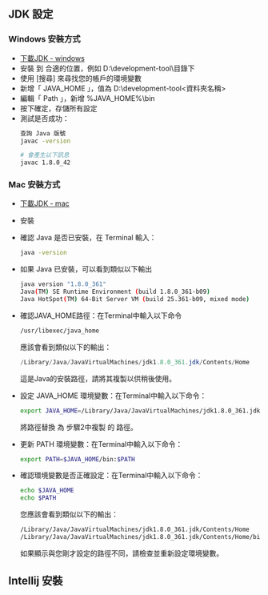 ## JDK 設定
### Windows 安裝方式
  - [下載JDK - windows](https://www.oracle.com/tw/java/technologies/downloads/#java8-windows)
  - 安裝 到 合適的位置，例如 D:\development-tool\目錄下
  - 使用 [搜尋] 來尋找您的帳戶的環境變數
  - 新增「 JAVA_HOME 」，值為 D:\development-tool\<資料夾名稱>
  - 編輯「 Path 」，新增 %JAVA_HOME%\bin
  - 按下確定，存儲所有設定
  - 測試是否成功：
    ```bash
    查詢 Java 版號
    javac -version 
    
    # 會產生以下訊息
    javac 1.8.0_42
    ```

### Mac 安裝方式
  - [下載JDK - mac](https://www.oracle.com/tw/java/technologies/downloads/#java8-mac)
  - 安裝
  - 確認 Java 是否已安裝，在 Terminal 輸入：
    ```bash
    java -version
    ```
  - 如果 Java 已安裝，可以看到類似以下輸出
    ```bash
    java version "1.8.0_361"
    Java(TM) SE Runtime Environment (build 1.8.0_361-b09)
    Java HotSpot(TM) 64-Bit Server VM (build 25.361-b09, mixed mode)
    ```
  - 確認JAVA_HOME路徑：在Terminal中輸入以下命令
    ```bash
    /usr/libexec/java_home
    ```
    應該會看到類似以下的輸出：
    ```java
    /Library/Java/JavaVirtualMachines/jdk1.8.0_361.jdk/Contents/Home
    ```
    這是Java的安裝路徑，請將其複製以供稍後使用。
  - 設定 JAVA_HOME 環境變數：在Terminal中輸入以下命令：
    ```bash
    export JAVA_HOME=/Library/Java/JavaVirtualMachines/jdk1.8.0_361.jdk/Contents/Home
    ```
    將路徑替換 為 步驟2中複製 的 路徑。
  - 更新 PATH 環境變數：在Terminal中輸入以下命令：
    ```bash
    export PATH=$JAVA_HOME/bin:$PATH
    ```
  - 確認環境變數是否正確設定：在Terminal中輸入以下命令：
    ```sh
    echo $JAVA_HOME
    echo $PATH
    ```

    您應該會看到類似以下的輸出：

    ```sh
    /Library/Java/JavaVirtualMachines/jdk1.8.0_361.jdk/Contents/Home
    /Library/Java/JavaVirtualMachines/jdk1.8.0_361.jdk/Contents/Home/bin:/Users/b1060/.nvm/versions/node/v16.19.0/bin:/usr/local/bin:/usr/bin:/bin:/usr/sbin:/sbin:/usr/local/sbin
    ```

    如果顯示與您剛才設定的路徑不同，請檢查並重新設定環境變數。

## Intellij 安裝
